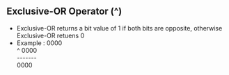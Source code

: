 ## Exclusive-OR Operator (^)
* Exclusive-OR returns a bit value of 1 if both bits are opposite, otherwise Exclusive-OR retuens 0
* Example :
            0000<br/>
          ^ 0000<br/>
          -------<br/>
            0000<br/>
